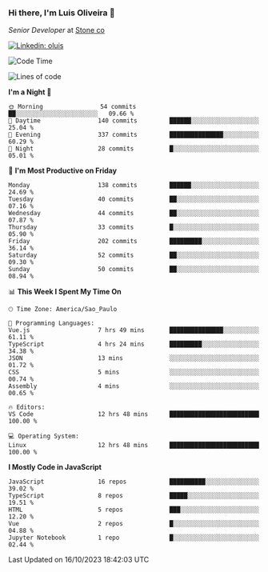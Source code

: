 ### Hi there, I'm Luis Oliveira 👋
*Senior Developer* at [Stone co](https://www.stone.com.br)  

[![Linkedin: oluis](https://img.shields.io/badge/-ooluis-blue?style=flat-square&logo=Linkedin&logoColor=white&link=https://www.linkedin.com/in/ooluis)](https://www.linkedin.com/in/ooluis/)

<!--START_SECTION:waka-->
![Code Time](http://img.shields.io/badge/Code%20Time-3%2C471%20hrs%2039%20mins-blue)

![Lines of code](https://img.shields.io/badge/From%20Hello%20World%20I%27ve%20Written-340.9%20thousand%20lines%20of%20code-blue)

**I'm a Night 🦉** 

```text
🌞 Morning                54 commits          ██░░░░░░░░░░░░░░░░░░░░░░░   09.66 % 
🌆 Daytime                140 commits         ██████░░░░░░░░░░░░░░░░░░░   25.04 % 
🌃 Evening                337 commits         ███████████████░░░░░░░░░░   60.29 % 
🌙 Night                  28 commits          █░░░░░░░░░░░░░░░░░░░░░░░░   05.01 % 
```
📅 **I'm Most Productive on Friday** 

```text
Monday                   138 commits         ██████░░░░░░░░░░░░░░░░░░░   24.69 % 
Tuesday                  40 commits          ██░░░░░░░░░░░░░░░░░░░░░░░   07.16 % 
Wednesday                44 commits          ██░░░░░░░░░░░░░░░░░░░░░░░   07.87 % 
Thursday                 33 commits          █░░░░░░░░░░░░░░░░░░░░░░░░   05.90 % 
Friday                   202 commits         █████████░░░░░░░░░░░░░░░░   36.14 % 
Saturday                 52 commits          ██░░░░░░░░░░░░░░░░░░░░░░░   09.30 % 
Sunday                   50 commits          ██░░░░░░░░░░░░░░░░░░░░░░░   08.94 % 
```


📊 **This Week I Spent My Time On** 

```text
🕑︎ Time Zone: America/Sao_Paulo

💬 Programming Languages: 
Vue.js                   7 hrs 49 mins       ███████████████░░░░░░░░░░   61.11 % 
TypeScript               4 hrs 24 mins       █████████░░░░░░░░░░░░░░░░   34.38 % 
JSON                     13 mins             ░░░░░░░░░░░░░░░░░░░░░░░░░   01.72 % 
CSS                      5 mins              ░░░░░░░░░░░░░░░░░░░░░░░░░   00.74 % 
Assembly                 4 mins              ░░░░░░░░░░░░░░░░░░░░░░░░░   00.65 % 

🔥 Editors: 
VS Code                  12 hrs 48 mins      █████████████████████████   100.00 % 

💻 Operating System: 
Linux                    12 hrs 48 mins      █████████████████████████   100.00 % 
```

**I Mostly Code in JavaScript** 

```text
JavaScript               16 repos            ██████████░░░░░░░░░░░░░░░   39.02 % 
TypeScript               8 repos             █████░░░░░░░░░░░░░░░░░░░░   19.51 % 
HTML                     5 repos             ███░░░░░░░░░░░░░░░░░░░░░░   12.20 % 
Vue                      2 repos             █░░░░░░░░░░░░░░░░░░░░░░░░   04.88 % 
Jupyter Notebook         1 repo              █░░░░░░░░░░░░░░░░░░░░░░░░   02.44 % 
```




 Last Updated on 16/10/2023 18:42:03 UTC
<!--END_SECTION:waka-->
